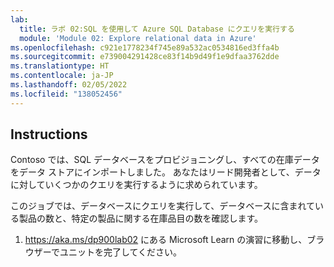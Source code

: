```yaml
---
lab:
  title: ラボ 02:SQL を使用して Azure SQL Database にクエリを実行する
  module: 'Module 02: Explore relational data in Azure'
ms.openlocfilehash: c921e1778234f745e89a532ac0534816ed3ffa4b
ms.sourcegitcommit: e739004291428ce83f14b9d49f1e9dfaa3762dde
ms.translationtype: HT
ms.contentlocale: ja-JP
ms.lasthandoff: 02/05/2022
ms.locfileid: "138052456"
---
```

## <a name="instructions"></a>Instructions
Contoso では、SQL データベースをプロビジョニングし、すべての在庫データをデータ ストアにインポートしました。 あなたはリード開発者として、データに対していくつかのクエリを実行するように求められています。

このジョブでは、データベースにクエリを実行して、データベースに含まれている製品の数と、特定の製品に関する在庫品目の数を確認します。

1.  https://aka.ms/dp900lab02 にある Microsoft Learn の演習に移動し、ブラウザーでユニットを完了してください。 
